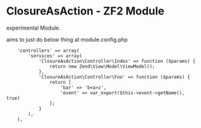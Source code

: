 ClosureAsAction - ZF2 Module
============================

experimental Module.

aims to just do below thing at module.config.php

```
    'controllers' => array(
        'services' => array(
            'ClosureAsAction\Controller\Index' => function ($params) {
                return new Zend\View\Model\ViewModel();
            },
            'ClosureAsAction\Controller\Foo' => function ($params) {
                return [
                    'bar' => 'b<a>z',
                    'event' => var_export($this->event->getName(), true)
                ];
            }
        ),
    ),
```
